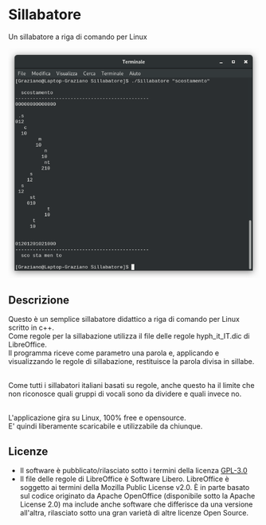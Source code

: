 # Sillabatore
Un sillabatore a riga di comando per Linux

![alt tag](https://github.com/GrazianoCapelli/Sillabatore/blob/master/doc/images/image_01.png)

## Descrizione
Questo è un semplice sillabatore didattico a riga di comando per Linux scritto in c++.<br>
Come regole per la sillabazione utilizza il file delle regole hyph_it_IT.dic di LibreOffice.<br>
Il programma riceve come parametro una parola e, applicando e visualizzando le regole di sillabazione, restituisce la parola divisa in sillabe.<br><br>

Come tutti i sillabatori italiani basati su regole, anche questo ha il limite che non riconosce quali gruppi di vocali sono da dividere e quali invece no.<br><br>

L'applicazione gira su Linux, 100% free e opensource.<br>
E' quindi liberamente scaricabile e utilizzabile da chiunque.<br>

## Licenze
- Il software è pubblicato/rilasciato sotto i termini della licenza [GPL-3.0](https://github.com/GrazianoCapelli/Sillabatore/blob/master/LICENSE)
- Il file delle regole di LibreOffice è Software Libero. LibreOffice è soggetto ai termini della Mozilla Public License v2.0. È in parte basato sul codice originato da Apache OpenOffice (disponibile sotto la Apache License 2.0) ma include anche software che differisce da una versione all'altra, rilasciato sotto una gran varietà di altre licenze Open Source.
